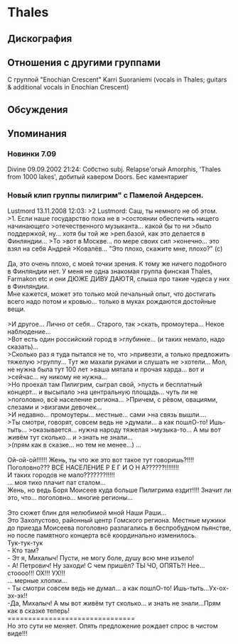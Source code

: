 # Thales



## Дискография


## Отношения с другими группами

C группой "Enochian Crescent" Karri Suoraniemi (vocals in Thales; guitars & additional vocals in Enochian Crescent)

## Обсуждения


## Упоминания

### Новинки 7.09

Divine 09.09.2002 21:24:
Собстно subj. Relapse'огый Amorphis, 'Thales from 1000 lakes', добитый кавером Doors. Бес каментариег

### Новый клип группы пилигрим&quot; с Памелой Андерсен.

Lustmord 13.11.2008 12:03:
&gt;2 Lustmord: Саш, ты немного не об этом.<BR>&gt;1. Если наше государство пока не в &gt;состоянии обеспечить нищего начинающего &gt;отечественного музыканта... какой бы то ни &gt;было поддержкой, ну... хотя бы той же &gt;реп.базой, как это делается в Финляндии... &gt;То &gt;вот в Москве... по мере своих сил &gt;конечно... это взял на себя Андрей &gt;Ковалёв... "Это плохо, скажите мне, плохо?" (с) <BR><BR>Да, это очень плохо, с моей точки зрения. К тому же ничего подобного в Финляндии нет. У меня не одна знакомая группа финская Thales, Farmakon etc и они ДЮЖЕ ДИВУ ДАЮТЯ, слыша про такие чудеса у них в Финляндии.<BR>Мне кажется, может это только мой печальный опыт, что достигать всего надо потом и кровью... только в муках рождаются достойные вещи.<BR><BR>&gt;И другое... Лично от себя... Старого, так &gt;скать, промоутера... Некое наблюдение...<BR>&gt;Вот есть один российский город в &gt;глубинке... (и таких немало, надо сказать)...<BR>&gt;Сколько раз я туда пытался не то, что &gt;привезти, а только предложить тяжелую &gt;группу... Тут же махали руками и слушать не &gt;хотели... Мол, не нужна была тут 100 лет &gt;ваша мятала и прочая харда... вот и &gt;сейчас... ну никому не нужна...<BR>&gt;Но проехал там Пилигрим, сыграл свой, &gt;пусть и бесплатный концерт... и высыпало &gt;на центральную площадь... чуть ли не &gt;поголовно, всё население региона... &gt;Причем, с рёвом, овациями, слезами и &gt;визгами девочек...<BR>&gt;И недавно... промоутеры... местные... сами &gt;на связь вышли....<BR>&gt;Ты смотри, говорят, совсем ведь не &gt;думали... а как пошлО-то! Ишь-тыть... &gt;оказывается... нужна народу тяжелая &gt;музыка-то... А мы вот живём тут сколько... и &gt;знать не знали...<BR>&gt;(прям как в сказке... но тем не менее...) ...<BR><BR>Ой-ой-ой!!!!!! Жень, ты что же это вот такое тут говоришь?!!!! Поголовно??? ВСЁ НАСЕЛЕНИЕ  Р Е Г И О Н А??????!!!!!!!!<BR>И таких городов не мало???????!!!!!<BR>... моя тихо плачит пат сталом...<BR>Жень, но ведь Боря Моисеев куда больше Пилигрима ездит!!!! Значит ли это, что... поголовно... многие регионы... <BR><BR>Это сюжет блин для нелюбимой мной Наши Раши...<BR>Это Захолустово, районный центр Гомского региона. Местные мужики до приезда Моисеева поголовно разлагались в беспробудном пьянстве, но после памятного концерта всё координально изменилось.<BR>Тук-тук-тук<BR>- Кто там?<BR>- Эт я, Михалыч! Пусти, не могу боле, душу всю мне изъело!<BR>- А! Петрович! Ну заходи! С чем пришёл? ТЫ ЧО, ОПЯТЬ?! Нее... стоооо!!! ОХ!!! УХ!!!<BR>... мерные хлопки...<BR>- Ты смотри совсем ведь не думал... а как пошлО-то! Ишь-тыть...Ух-ох-эх-эх!! <BR>-Да, Михалыч! А мы вот живём тут сколько... и знать не знали...Прям как в сказке теперь!<BR>===============================<BR>Но это сути не меняет. Опять предложение рождает спрос в чистом виде!!!

